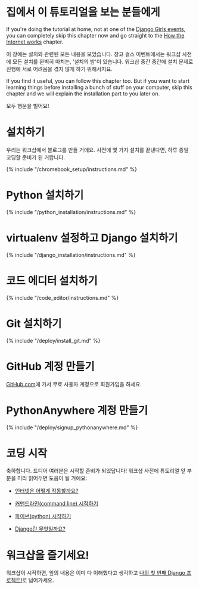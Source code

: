 # 집에서 이 튜토리얼을 보는 분들에게

If you're doing the tutorial at home, not at one of the [Django Girls events](https://djangogirls.org/events/), you can completely skip this chapter now and go straight to the [How the Internet works](../how_the_internet_works/README.md) chapter.

이 장에는 설치와 관련된 모든 내용을 모았습니다. 장고 걸스 이벤트에서는 워크샵 사전에 모든 설치를 완벽히 마치는, '설치의 밤'이 있습니다. 워크샵 중간 중간에 설치 문제로 진행에 서로 어려움을 겪지 않게 하기 위해서지요.

If you find it useful, you can follow this chapter too. But if you want to start learning things before installing a bunch of stuff on your computer, skip this chapter and we will explain the installation part to you later on.

모두 행운을 빌어요!

# 설치하기

우리는 워크샵에서 블로그를 만들 거에요. 사전에 몇 가지 설치를 끝낸다면, 하루 종일 코딩할 준비가 된 거랍니다.

<!--sec data-title="Chromebook setup (if you're using one)"
data-id="chromebook_setup" data-collapse=true ces--> {% include "/chromebook_setup/instructions.md" %} 

<!--endsec-->

# Python 설치하기

{% include "/python_installation/instructions.md" %}

# virtualenv 설정하고 Django 설치하기

{% include "/django_installation/instructions.md" %}

# 코드 에디터 설치하기

{% include "/code_editor/instructions.md" %}

# Git 설치하기

{% include "/deploy/install_git.md" %}

# GitHub 계정 만들기

[GitHub.com](https://www.github.com)에 가서 무료 사용자 계정으로 회원가입을 하세요.

# PythonAnywhere 계정 만들기

{% include "/deploy/signup_pythonanywhere.md" %}

# 코딩 시작

축하합니다. 드디어 여러분은 시작할 준비가 되었답니다! 워크샵 사전에 튜토리얼 앞 부분을 미리 읽어두면 도움이 될 거에요:

* [인터넷은 어떻게 작동할까요?](../how_the_internet_works/README.md)

* [커맨드라인(command line) 시작하기](../intro_to_command_line/README.md)

* [파이썬(python) 시작하기](../python_introduction/README.md)

* [Django란 무엇일까요?](../django/README.md)

# 워크샵을 즐기세요!

워크샵이 시작하면, 앞의 내용은 이미 다 이해했다고 생각하고 [나의 첫 번째 Django 프로젝트!](../django_start_project/README.md)로 넘어가세요.